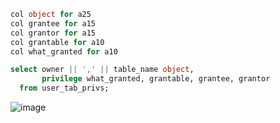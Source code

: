 ```sql
col object for a25
col grantee for a15
col grantor for a15
col grantable for a10
col what_granted for a10

select owner || ',' || table_name object,
       privilege what_granted, grantable, grantee, grantor
  from user_tab_privs;
```
![image](https://github.com/corvina1208/Scripts/assets/157337929/153176cb-2dc4-42f9-8346-178031ebf74f)

